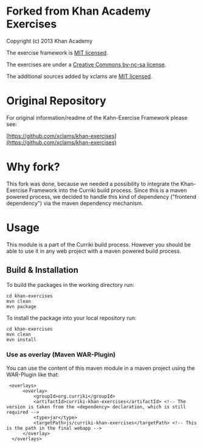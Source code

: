 # Forked from Khan Academy Exercises

Copyright (c) 2013 Khan Academy

The exercise framework is [MIT licensed](http://en.wikipedia.org/wiki/MIT_License).

The exercises are under a [Creative Commons by-nc-sa license](http://creativecommons.org/licenses/by-nc-sa/3.0/).

The additional sources added by xclams are [MIT licensed](http://en.wikipedia.org/wiki/MIT_License).

# Original Repository

For original information/readme of the Kahn-Exercise Framework please see:

[https://github.com/xclams/khan-exercises](https://github.com/xclams/khan-exercises)

# Why fork?

This fork was done, because we needed a possibility to integrate the Khan-Exercise Framework into the Curriki build
process. Since this is a maven powered process, we decided to handle this kind of dependency ("frontend dependency")
via the maven dependency mechanism.


# Usage

This module is a part of the Curriki build process. However you should be able to use it in any web
project with a maven powered build process.

## Build & Installation

To build the packages in the working directory run:

    cd khan-exercises
    mvn clean
    mvn package

To install the package into your local repository run:

    cd khan-exercises
    mvn clean
    mvn install

### Use as overlay (Maven WAR-Plugin)

You can use the content of this maven module in a maven project using the WAR-Plugin like that:

     <overlays>
          <overlay>
              <groupId>org.curriki</groupId>
              <artifactId>curriki-khan-exercises</artifactId> <!-- The version is taken from the <dependency> declaration, which is still required -->
              <type>jar</type>
              <targetPath>js/curriki-khan-exercises</targetPath> <!-- This is the path in the final webapp -->
          </overlay>
      </overlays>

